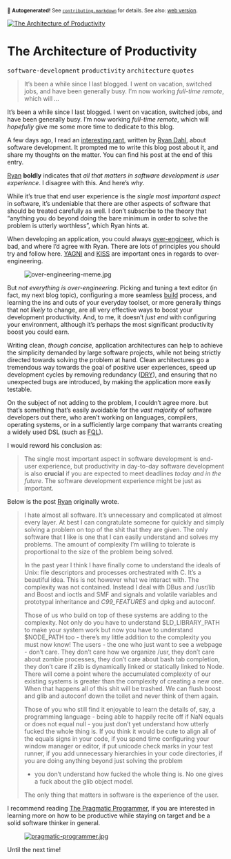 <sub>&#x1F6A8; <strong>Autogenerated!</strong> See <a href="https://github.com/ponyfoo/articles/tree/noindex/contributing.markdown"><code>contributing.markdown</code></a> for details. See also: <a href="https://ponyfoo.com/articles/the-architecture-of-productivity">web version</a>.</sub>

<a href="https://ponyfoo.com/articles/the-architecture-of-productivity"><div><img src="https://i.imgur.com/OO6aUWD.jpg" alt="The Architecture of Productivity"></div></a>

<h1>The Architecture of Productivity</h1>

<p><kbd>software-development</kbd> <kbd>productivity</kbd> <kbd>architecture</kbd> <kbd>quotes</kbd></p>

<blockquote><p>It&#x2019;s been a while since I last blogged. I went on vacation, switched jobs, and have been generally busy. I&#x2019;m now working <em>full-time remote</em>, which will <em>&#x2026;</em></p></blockquote>

<div><p>It&#x2019;s been a while since I last blogged. I went on vacation, switched jobs, and have been generally busy. I&#x2019;m now working <em>full-time remote</em>, which will <em>hopefully</em> give me some more time to dedicate to this blog.</p></div>

<blockquote></blockquote>

<div><p>A few days ago, I read an <a href="https://plus.google.com/116904230181415286707/posts/DnAMAN5sUR8" target="_blank" rel="noopener noreferrer">interesting rant</a>, written by <a href="https://github.com/ry" target="_blank" rel="noopener noreferrer">Ryan Dahl</a>, about software development. It prompted me to write this blog post about it, and share my thoughts on the matter. You can find his post at the end of this entry.</p> <p><a href="https://github.com/ry" target="_blank" rel="noopener noreferrer">Ryan</a> <strong>boldly</strong> indicates that <em>all that matters in software development is user experience</em>. I disagree with this. And here&#x2019;s <em>why</em>.</p></div>

<div><p>While it&#x2019;s true that end user experience is the <em>single most important aspect</em> in software, it&#x2019;s undeniable that there are other aspects of software that should be treated carefully as well. I don&#x2019;t subscribe to the theory that &#x201C;anything you do beyond doing the bare minimum in order to solve the problem is utterly worthless&#x201D;, which Ryan hints at.</p> <p>When developing an application, you could always <a href="http://en.wikipedia.org/wiki/Overengineering" target="_blank" rel="noopener noreferrer" aria-label="Over-engineering definition">over-engineer</a>, which is bad, and where I&#x2019;d agree with Ryan. There are lots of principles you should try and follow here. <a href="http://en.wikipedia.org/wiki/You_aren%27t_gonna_need_it" target="_blank" rel="noopener noreferrer" aria-label="You ain&apos;t gonna need it">YAGNI</a> and <a href="http://en.wikipedia.org/wiki/KISS_principle" target="_blank" rel="noopener noreferrer" aria-label="Keep it simple, stupid">KISS</a> are important ones in regards to over-engineering.</p> <figure><img alt="over-engineering-meme.jpg" title="Over-engineering is bad" class="" src="https://i.imgur.com/JPsizDt.jpg"></figure> <p>But <em>not everything is over-engineering</em>. Picking and tuning a text editor (in fact, my next blog topic), configuring a more seamless <a href="https://ponyfoo.com/search/tagged/build" aria-label="search posts tagged build">build</a> process, and learning the ins and outs of your everyday toolset, or more generally things that not <em>likely</em> to change, are all very effective ways to boost your development productivity. And, to me, it doesn&#x2019;t <em>just end</em> with configuring your environment, although it&#x2019;s perhaps the most significant productivity boost you could earn.</p> <p>Writing clean, <em>though concise</em>, application architectures can help to achieve the simplicity demanded by large software projects, while not being strictly directed towards solving the problem at hand. Clean architectures go a tremendous way towards the goal of positive user experiences, speed up development cycles by removing redundancy (<a href="http://en.wikipedia.org/wiki/Don%27t_repeat_yourself" target="_blank" rel="noopener noreferrer" aria-label="Don&apos;t repeat yourself">DRY</a>), and ensuring that no unexpected bugs are introduced, by making the application more easily testable.</p> <p>On the subject of not adding to the problem, I couldn&#x2019;t agree more. but that&#x2019;s something that&#x2019;s easily avoidable for the <em>vast majority</em> of software developers out there, who aren&#x2019;t working on languages, compilers, operating systems, or in a sufficiently large company that warrants creating a widely used DSL (such as <a href="https://developers.facebook.com/docs/reference/fql/" target="_blank" rel="noopener noreferrer" aria-label="Facebook Query Language">FQL</a>).</p> <p>I would reword his conclusion as:</p> <blockquote> <p>The single most important aspect in software development is end-user experience, but productivity in day-to-day software development is also <strong>crucial</strong> if you are expected to meet deadlines <em>today and in the future</em>. The software development experience might be just as important.</p> </blockquote> <p>Below is the post <a href="https://github.com/ry" target="_blank" rel="noopener noreferrer" aria-label="Ryan Dahl">Ryan</a> originally wrote.</p> <blockquote> <p>I hate almost all software. It&#x2019;s unnecessary and complicated at almost every layer. At best I can congratulate someone for quickly and simply solving a problem on top of the shit that they are given. The only software that I like is one that I can easily understand and solves my problems. The amount of complexity I&#x2019;m willing to tolerate is proportional to the size of the problem being solved.</p> <p>In the past year I think I have finally come to understand the ideals of Unix: file descriptors and processes orchestrated with C. It&#x2019;s a beautiful idea. This is not however what we interact with. The complexity was not contained. Instead I deal with DBus and /usr/lib and Boost and ioctls and SMF and signals and volatile variables and prototypal inheritance and <em>C99_FEATURES</em> and dpkg and autoconf.</p> <p>Those of us who build on top of these systems are adding to the complexity. Not only do you have to understand $LD_LIBRARY_PATH to make your system work but now you have to understand $NODE_PATH too - there&#x2019;s my little addition to the complexity you must now know! The users - the one who just want to see a webpage - don&#x2019;t care. They don&#x2019;t care how we organize /usr, they don&#x2019;t care about zombie processes, they don&#x2019;t care about bash tab completion, they don&#x2019;t care if zlib is dynamically linked or statically linked to Node. There will come a point where the accumulated complexity of our existing systems is greater than the complexity of creating a new one. When that happens all of this shit will be trashed. We can flush boost and glib and autoconf down the toilet and never think of them again.</p> <p>Those of you who still find it enjoyable to learn the details of, say, a programming language - being able to happily recite off if NaN equals or does not equal null - you just don&#x2019;t yet understand how utterly fucked the whole thing is. If you think it would be cute to align all of the equals signs in your code, if you spend time configuring your window manager or editor, if put unicode check marks in your test runner, if you add unnecessary hierarchies in your code directories, if you are doing anything beyond just solving the problem</p> <ul> <li>you don&#x2019;t understand how fucked the whole thing is. No one gives a fuck about the glib object model.</li> </ul> <p>The only thing that matters in software is the experience of the user.</p> </blockquote> <p>I recommend reading <a href="http://www.amazon.com/dp/020161622X" target="_blank" rel="noopener noreferrer" aria-label="The Pragmatic Programmer on Amazon">The Pragmatic Programmer</a>, if you are interested in learning more on how to be productive while staying on target and be a solid software thinker in general.</p> <figure><a href="http://www.amazon.com/dp/020161622X" target="_blank" rel="noopener noreferrer" aria-label="The Pragmatic Programmer on Amazon"><img alt="pragmatic-programmer.jpg" class="" src="https://i.imgur.com/3W9BJTe.jpg"></a></figure> <p>Until the next time!</p></div>
